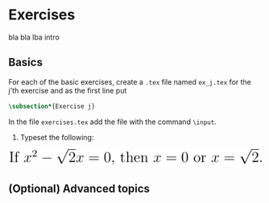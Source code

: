 # Exercises

bla bla lba intro

## Basics 

For each of the basic exercises, create a `.tex` file named `ex_j.tex` for the j'th exercise and as the first line put

```tex
\subsection*{Exercise j}
```

In the file `exercises.tex` add the file with the command `\input`.

1. Typeset the following:

![](img/math-inline-1.svg)


## (Optional) Advanced topics
